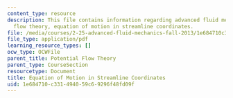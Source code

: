 ```yaml
---
content_type: resource
description: This file contains information regarding advanced fluid mechanics, potential
  flow theory, equation of motion in streamline coordinates.
file: /media/courses/2-25-advanced-fluid-mechanics-fall-2013/1e684710c331494059c69296f48fd09f_MIT2_25F13_EquationMotion.pdf
file_type: application/pdf
learning_resource_types: []
ocw_type: OCWFile
parent_title: Potential Flow Theory
parent_type: CourseSection
resourcetype: Document
title: Equation of Motion in Streamline Coordinates
uid: 1e684710-c331-4940-59c6-9296f48fd09f
---
```

